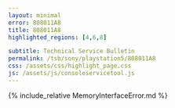 ```yaml
---
layout: minimal
error: 808011A8
title: 808011A8
highlighted_regions: [4,6,8]

subtitle: Technical Service Bulletin
permalink: /tsb/sony/playstation5/808011A8
css: /assets/css/highlight_page.css
js: /assets/js/consoleservicetool.js
---
```


{% include_relative MemoryInterfaceError.md %}

